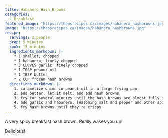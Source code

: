 ```yaml
---
title: Habanero Hash Browns
categories:
  - Breakfast
featured_image: "https://theosrecipes.ca/images/habanero_hashbrowns.jpg"
image: "https://theosrecipes.ca/images/habanero_hashbrowns.jpg"
recipe:
  servings: 2 people
  prep: 5 minutes
  cook: 15 minutes
  ingredients_markdown: |-
    * 1 shallot, chopped
    * 1 habanero, finely chopped
    * 3 CLOVES garlic, finely chopped
    * 1 TBSP peanut oil
    * 1 TBSP butter
    * 2 CUP frozen hash browns
  directions_markdown: |-
    1. caramelize onion in peanut oil in a large frying pan
    2. add butter, let it melt, and add hash browns
    3. fry for several minutes until the hash browns are almost fully defrosted
    4. add garlic and habanero, seasoning salt and pepper and other spices to taste (garlic and onion powder are excellent here)
    5. fry hash browns until they're crispy
---
```

A very spicy breakfast hash brown. Really wakes you up!

Delicious!
